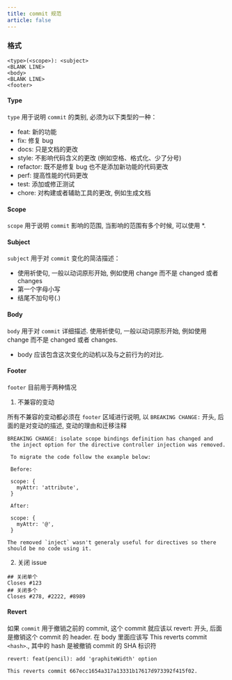 ```yaml
---
title: commit 规范
article: false
---
```


### 格式

```
<type>(<scope>): <subject>
<BLANK LINE>
<body>
<BLANK LINE>
<footer>
```

#### Type

`type` 用于说明 `commit` 的类别, 必须为以下类型的一种：

- feat: 新的功能
- fix: 修复 bug
- docs: 只是文档的更改
- style: 不影响代码含义的更改 (例如空格、格式化、少了分号)
- refactor: 既不是修复 bug 也不是添加新功能的代码更改
- perf: 提高性能的代码更改
- test: 添加或修正测试
- chore: 对构建或者辅助工具的更改, 例如生成文档

#### Scope

`scope` 用于说明 `commit` 影响的范围, 当影响的范围有多个时候, 可以使用 \*.

#### Subject

`subject` 用于对 `commit` 变化的简洁描述：

- 使用祈使句, 一般以动词原形开始, 例如使用 change 而不是 changed 或者 changes
- 第一个字母小写
- 结尾不加句号(.)

#### Body

`body` 用于对 `commit` 详细描述. 使用祈使句, 一般以动词原形开始, 例如使用 change 而不是 changed 或者 changes.

- body 应该包含这次变化的动机以及与之前行为的对比.

#### Footer

`footer` 目前用于两种情况

1. 不兼容的变动

所有不兼容的变动都必须在 `footer` 区域进行说明, 以 `BREAKING CHANGE:` 开头, 后面的是对变动的描述, 变动的理由和迁移注释

```
BREAKING CHANGE: isolate scope bindings definition has changed and
 the inject option for the directive controller injection was removed.

 To migrate the code follow the example below:

 Before:

 scope: {
   myAttr: 'attribute',
 }

 After:

 scope: {
   myAttr: '@',
 }

The removed `inject` wasn't generaly useful for directives so there should be no code using it.

```

2. 关闭 issue

```
## 关闭单个
Closes #123
## 关闭多个
Closes #278, #2222, #8989
```

#### Revert

如果 `commit` 用于撤销之前的 commit, 这个 commit 就应该以 revert: 开头, 后面是撤销这个 commit 的 header. 在 body 里面应该写 This reverts commit `<hash>`., 其中的 hash 是被撤销 commit 的 SHA 标识符

```
revert: feat(pencil): add 'graphiteWidth' option

This reverts commit 667ecc1654a317a13331b17617d973392f415f02.
```

